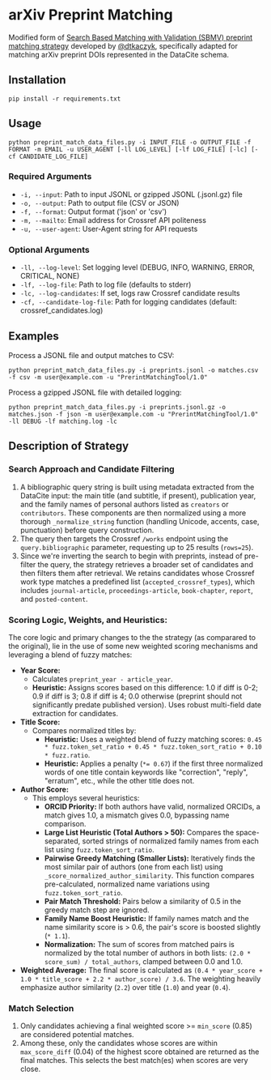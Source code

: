 # arXiv Preprint Matching

Modified form of [Search Based Matching with Validation (SBMV) preprint matching strategy](https://gitlab.com/crossref/labs/marple/-/blob/main/strategies_available/preprint_sbmv/strategy.py?ref_type=heads) developed by [@dtkaczyk](https://github.com/dtkaczyk), specifically adapted for matching arXiv preprint DOIs represented in the DataCite schema.

## Installation

```
pip install -r requirements.txt
```

## Usage

```
python preprint_match_data_files.py -i INPUT_FILE -o OUTPUT_FILE -f FORMAT -m EMAIL -u USER_AGENT [-ll LOG_LEVEL] [-lf LOG_FILE] [-lc] [-cf CANDIDATE_LOG_FILE]
```

### Required Arguments
- `-i, --input`: Path to input JSONL or gzipped JSONL (.jsonl.gz) file
- `-o, --output`: Path to output file (CSV or JSON)
- `-f, --format`: Output format ('json' or 'csv')
- `-m, --mailto`: Email address for Crossref API politeness
- `-u, --user-agent`: User-Agent string for API requests

### Optional Arguments
- `-ll, --log-level`: Set logging level (DEBUG, INFO, WARNING, ERROR, CRITICAL, NONE)
- `-lf, --log-file`: Path to log file (defaults to stderr)
- `-lc, --log-candidates`: If set, logs raw Crossref candidate results
- `-cf, --candidate-log-file`: Path for logging candidates (default: crossref_candidates.log)


## Examples

Process a JSONL file and output matches to CSV:
```
python preprint_match_data_files.py -i preprints.jsonl -o matches.csv -f csv -m user@example.com -u "PrerintMatchingTool/1.0"
```

Process a gzipped JSONL file with detailed logging:
```
python preprint_match_data_files.py -i preprints.jsonl.gz -o matches.json -f json -m user@example.com -u "PrerintMatchingTool/1.0" -ll DEBUG -lf matching.log -lc
```

## Description of Strategy


### Search Approach and Candidate Filtering

1.  A bibliographic query string is built using metadata extracted from the DataCite input: the main title (and subtitle, if present), publication year, and the family names of personal authors listed as `creators` or `contributors`. These components are then normalized using a more thorough `_normalize_string` function (handling Unicode, accents, case, punctuation) before query construction.
2. The query then targets the Crossref `/works` endpoint using the `query.bibliographic` parameter, requesting up to 25 results (`rows=25`).
3. Since we're inverting the search to begin with preprints, instead of pre-filter the query, the strategy retrieves a broader set of candidates and then filters them after retrieval. We retains candidates whose Crossref work type matches a predefined list (`accepted_crossref_types`), which includes `journal-article`, `proceedings-article`, `book-chapter`, `report`, and `posted-content`. 


### Scoring Logic, Weights, and Heuristics:

The core logic and primary changes to the the strategy (as comparared to the original), lie in the use of some new weighted scoring mechanisms and leveraging a blend of fuzzy matches:

* **Year Score:**
    * Calculates `preprint_year - article_year`.
    * **Heuristic:** Assigns scores based on this difference: 1.0 if diff is 0-2; 0.9 if diff is 3; 0.8 if diff is 4; 0.0 otherwise (preprint should not significantly predate published version). Uses robust multi-field date extraction for candidates.
* **Title Score:**
    * Compares normalized titles by:
       * **Heuristic:** Uses a weighted blend of fuzzy matching scores: `0.45 * fuzz.token_set_ratio + 0.45 * fuzz.token_sort_ratio + 0.10 * fuzz.ratio`.
       * **Heuristic:** Applies a penalty (`*= 0.67`) if the first three normalized words of one title contain keywords like "correction", "reply", "erratum", etc., while the other title does not.
* **Author Score:** 
   * This employs several heuristics:
       * **ORCID Priority:** If both authors have valid, normalized ORCIDs, a match gives 1.0, a mismatch gives 0.0, bypassing name comparison.
       * **Large List Heuristic (Total Authors > 50):** Compares the space-separated, sorted strings of normalized family names from each list using `fuzz.token_sort_ratio`.
       * **Pairwise Greedy Matching (Smaller Lists):** Iteratively finds the most similar pair of authors (one from each list) using `_score_normalized_author_similarity`. This function compares pre-calculated, normalized name variations using `fuzz.token_sort_ratio`.
       * **Pair Match Threshold:** Pairs below a similarity of 0.5 in the greedy match step are ignored.
       * **Family Name Boost Heuristic:** If family names match and the name similarity score is > 0.6, the pair's score is boosted slightly (`* 1.1`).
       * **Normalization:** The sum of scores from matched pairs is normalized by the total number of authors in both lists: `(2.0 * score_sum) / total_authors`, clamped between 0.0 and 1.0.
* **Weighted Average:** The final score is calculated as `(0.4 * year_score + 1.0 * title_score + 2.2 * author_score) / 3.6`. The weighting heavily emphasize author similarity (`2.2`) over title (`1.0`) and year (`0.4`).

### Match Selection

1. Only candidates achieving a final weighted score >= `min_score` (0.85) are considered potential matches.
2. Among these, only the candidates whose scores are within `max_score_diff` (0.04) of the highest score obtained are returned as the final matches. This selects the best match(es) when scores are very close.
